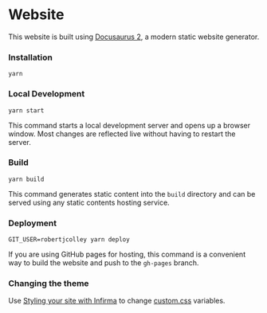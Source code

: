 # Website

This website is built using [Docusaurus 2](https://docusaurus.io/), a modern static website generator.

### Installation

```console
yarn
```

### Local Development

```console
yarn start
```

This command starts a local development server and opens up a browser window. Most changes are reflected live without having to restart the server.

### Build

```console
yarn build
```

This command generates static content into the `build` directory and can be served using any static contents hosting service.

### Deployment

```console
GIT_USER=robertjcolley yarn deploy
```

If you are using GitHub pages for hosting, this command is a convenient way to build the website and push to the `gh-pages` branch.

### Changing the theme

Use [Styling your site with Infirma](https://docusaurus.io/docs/styling-layout#styling-your-site-with-infima) to change [custom.css](./src/css/custom.css) variables.
